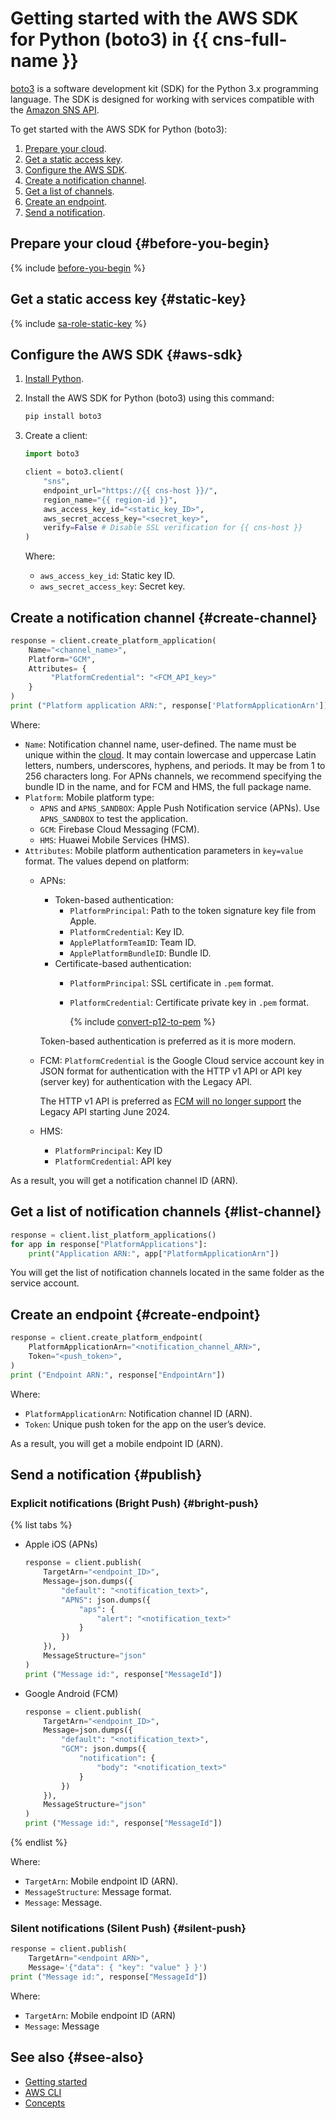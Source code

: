 # Getting started with the AWS SDK for Python (boto3) in {{ cns-full-name }}

[boto3](https://github.com/boto/boto3) is a software development kit (SDK) for the Python 3.x programming language. The SDK is designed for working with services compatible with the [Amazon SNS API](https://docs.aws.amazon.com/sns/latest/api/welcome.html).

To get started with the AWS SDK for Python (boto3):
1. [Prepare your cloud](#before-you-begin).
1. [Get a static access key](#static-key).
1. [Configure the AWS SDK](#aws-sdk).
1. [Create a notification channel](#create-channel).
1. [Get a list of channels](#list-channel).
1. [Create an endpoint](#create-endpoint).
1. [Send a notification](#publish).

## Prepare your cloud {#before-you-begin}

{% include [before-you-begin](../../_tutorials/_tutorials_includes/before-you-begin.md) %}

## Get a static access key {#static-key}

{% include [sa-role-static-key](../../_includes/notifications/sa-role-static-key.md) %}

## Configure the AWS SDK {#aws-sdk}

1. [Install Python](https://wiki.python.org/moin/BeginnersGuide/Download).
1. Install the AWS SDK for Python (boto3) using this command:

    ```bash
    pip install boto3
    ```

1. Create a client:

    ```python
    import boto3

    client = boto3.client(
        "sns",
        endpoint_url="https://{{ cns-host }}/",
        region_name="{{ region-id }}",
        aws_access_key_id="<static_key_ID>",
        aws_secret_access_key="<secret_key>",
        verify=False # Disable SSL verification for {{ cns-host }}
    )
    ```

    Where:
    * `aws_access_key_id`: Static key ID.
    * `aws_secret_access_key`: Secret key.

## Create a notification channel {#create-channel}

```python
response = client.create_platform_application(
    Name="<channel_name>",
    Platform="GCM",
    Attributes= {
         "PlatformCredential": "<FCM_API_key>"
    }
)
print ("Platform application ARN:", response['PlatformApplicationArn'])
```

Where:
* `Name`: Notification channel name, user-defined. The name must be unique within the [cloud](../../resource-manager/concepts/resources-hierarchy.md#cloud). It may contain lowercase and uppercase Latin letters, numbers, underscores, hyphens, and periods. It may be from 1 to 256 characters long. For APNs channels, we recommend specifying the bundle ID in the name, and for FCM and HMS, the full package name.
* `Platform`: Mobile platform type:
  * `APNS` and `APNS_SANDBOX`: Apple Push Notification service (APNs). Use `APNS_SANDBOX` to test the application.
  * `GCM`: Firebase Cloud Messaging (FCM).
  * `HMS`: Huawei Mobile Services (HMS).
* `Attributes`: Mobile platform authentication parameters in `key=value` format. The values depend on platform:
  * APNs:
    * Token-based authentication:
      * `PlatformPrincipal`: Path to the token signature key file from Apple.
      * `PlatformCredential`: Key ID.
      * `ApplePlatformTeamID`: Team ID.
      * `ApplePlatformBundleID`: Bundle ID.
    * Certificate-based authentication:
      * `PlatformPrincipal`: SSL certificate in `.pem` format.
      * `PlatformCredential`: Certificate private key in `.pem` format.
          
          {% include [convert-p12-to-pem](../../_includes/notifications/convert-p12-to-pem.md) %}

    Token-based authentication is preferred as it is more modern.
  * FCM: `PlatformCredential` is the Google Cloud service account key in JSON format for authentication with the HTTP v1 API or API key (server key) for authentication with the Legacy API.

    The HTTP v1 API is preferred as [FCM will no longer support](https://firebase.google.com/docs/cloud-messaging/migrate-v1) the Legacy API starting June 2024.
  * HMS:
    * `PlatformPrincipal`: Key ID
    * `PlatformCredential`: API key

As a result, you will get a notification channel ID (ARN).

## Get a list of notification channels {#list-channel}

```python
response = client.list_platform_applications()
for app in response["PlatformApplications"]:
    print("Application ARN:", app["PlatformApplicationArn"])
```

You will get the list of notification channels located in the same folder as the service account.

## Create an endpoint {#create-endpoint}

```python
response = client.create_platform_endpoint(
    PlatformApplicationArn="<notification_channel_ARN>",
    Token="<push_token>",
)
print ("Endpoint ARN:", response["EndpointArn"])
```

Where:
* `PlatformApplicationArn`: Notification channel ID (ARN).
* `Token`: Unique push token for the app on the user’s device.

As a result, you will get a mobile endpoint ID (ARN).

## Send a notification {#publish}

### Explicit notifications (Bright Push) {#bright-push}

{% list tabs %}

- Apple iOS (APNs)

  ```python
  response = client.publish(
      TargetArn="<endpoint_ID>",
      Message=json.dumps({
          "default": "<notification_text>",
          "APNS": json.dumps({
              "aps": {
                  "alert": "<notification_text>"
              }
          })
      }),
      MessageStructure="json"
  )
  print ("Message id:", response["MessageId"])
  ```

- Google Android (FCM)

  ```python
  response = client.publish(
      TargetArn="<endpoint_ID>",
      Message=json.dumps({
          "default": "<notification_text>",
          "GCM": json.dumps({
              "notification": {
                  "body": "<notification_text>"
              }
          })
      }),
      MessageStructure="json"
  )
  print ("Message id:", response["MessageId"])
  ```

{% endlist %}

Where:
* `TargetArn`: Mobile endpoint ID (ARN).
* `MessageStructure`: Message format.
* `Message`: Message.

### Silent notifications (Silent Push) {#silent-push}

```python
response = client.publish(
    TargetArn="<endpoint ARN>",
    Message='{"data": { "key": "value" } }')
print ("Message id:", response["MessageId"])
```

Where:
* `TargetArn`: Mobile endpoint ID (ARN)
* `Message`: Message

## See also {#see-also}

* [Getting started](../quickstart.md)
* [AWS CLI](aws-cli.md)
* [Concepts](../concepts/index.md)
